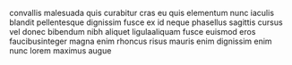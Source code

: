 convallis malesuada quis curabitur cras eu quis elementum nunc iaculis blandit
pellentesque dignissim fusce ex id neque phasellus sagittis cursus vel donec
bibendum nibh aliquet ligulaaliquam fusce euismod eros faucibusinteger magna
enim rhoncus risus mauris enim dignissim enim nunc lorem maximus augue